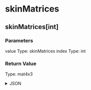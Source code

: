 # skinMatrices

## skinMatrices[int]

### Parameters

value
  Type: skinMatrices
index
  Type: int

### Return Value

  Type: mat4x3

<details><summary>JSON</summary>

```
{
  "Type": "skinMatrices[int]",
  "Name": "skinMatrices[int]",
  "Category": 1,
  "InputPins": [
    {
      "Connection": null,
      "Id": "value",
      "Type": "skinMatrices"
    },
    {
      "Connection": null,
      "Id": "index",
      "Type": "int"
    }
  ],
  "OutputPins": [
    {
      "Id": "",
      "Type": "mat4x3"
    }
  ]
}
```

</details>

